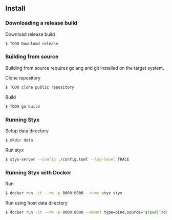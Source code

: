 Install
-------

### Downloading a release build

Download release build

```bash
$ TODO Download release 
```

### Building from source

Building from source requires golang and git installed on the target system. 

Clone repository

```bash
$ TODO clone public repository
```

Build
```bash
$ TODO go build
```

### Running Styx

Setup data directory

```bash
$ mkdir data
```

Run styx

```bash
$ styx-server --config ./config.toml --log-level TRACE
```

### Running Styx with Docker

Run

```bash
$ docker run -it --rm -p 8000:8000 --name styx styx
```

Run using host data directory

```bash
$ docker run -it --rm -p 8000:8000 --mount type=bind,source="$(pwd)"/data,target=/data --name styx styx
```
